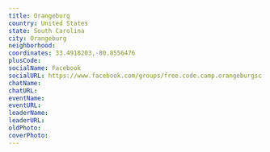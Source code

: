 ```yaml
---
title: Orangeburg
country: United States
state: South Carolina
city: Orangeburg
neighborhood: 
coordinates: 33.4918203,-80.8556476
plusCode:
socialName: Facebook
socialURL: https://www.facebook.com/groups/free.code.camp.orangeburgsc
chatName:
chatURL:
eventName:
eventURL:
leaderName:
leaderURL:
oldPhoto: 
coverPhoto:
---
```

